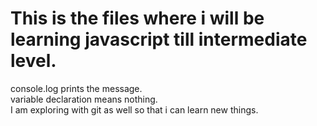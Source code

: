 # This is the files where i will be learning javascript till intermediate level.

console.log prints the message.
<br>
variable declaration means nothing.
<br>
I am exploring with git as well so that i can learn new things.